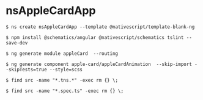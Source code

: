 # nsAppleCardApp


```
$ ns create nsAppleCardApp --template @nativescript/template-blank-ng
```

```
$ npm install @schematics/angular @nativescript/schematics tslint --save-dev 
```

```
$ ng generate module appleCard  --routing
```

```
$ ng generate component apple-card/appleCardAnimation  --skip-import --skipTests=true --style=scss
```

```
$ find src -name "*.tns.*" -exec rm {} \;  
```

```
$ find src -name "*.spec.ts" -exec rm {} \;   
```
